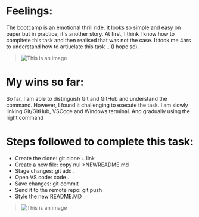 # Feelings:
The bootcamp is an emotional thrill ride.
It looks so simple and easy on paper but in practice, it's another story.
At first, I think I know how to compltete this task and then realised that was not the case. It took me 4hrs to understand how to artiuclate this task .. (I hope so).
> ![This is an image](https://cdn.quotesgram.com/img/65/96/277488823-Roller-coaster-emotions-2429.jpeg)


# My wins so far:
So far, I am able to distinguish Git and GitHub and understand the command. However, I found it challenging to execute the task. 
I am slowly linking Git/GitHub, VSCode and Windows terminal. And gradually using the right command


# Steps followed to complete this task:
- Create the clone: git clone + link
- Create a new file: copy nul >NEWREADME.md
- Stage changes: git add .
- Open VS code: code .
- Save changes: git commit
- Send it to the remote repo: git push
- Style the new README.MD

> ![This is an image](https://media.makeameme.org/created/wait-i-think-5b6b09.jpg)
